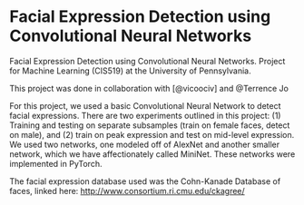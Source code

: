 # Facial Expression Detection using Convolutional Neural Networks
Facial Expression Detection using Convolutional Neural Networks. Project for Machine Learning (CIS519) at the University of Pennsylvania.

This project was done in collaboration with [@vicoociv] and @Terrence Jo

For this project, we used a basic Convolutional Neural Network to detect facial expressions. There are two experiments outlined in this project: (1) Training and testing on separate subsamples (train on female faces, detect on male), and (2) train on peak expression and test on mid-level expression. We used two networks, one modeled off of AlexNet and another smaller network, which we have affectionately called MiniNet. These networks were implemented in PyTorch. 

The facial expression database used was the Cohn-Kanade Database of faces, linked here: http://www.consortium.ri.cmu.edu/ckagree/
